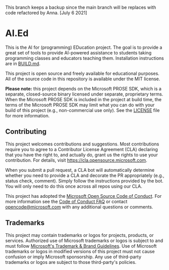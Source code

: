 This branch keeps a backup since the main branch will be replaces with code refactored by Anna. [July 6 2021]

# AI.Ed

This is the AI for (programming) EDucation project.  The goal is to provide a great set of tools to provide AI-powered
assistance to students taking programming classes and educators teaching them. Installation instructions are in 
[BUILD.md](https://github.com/microsoft/ai.ed/blob/main/BUILD.md).

This project is open source and freely available for educational purposes.  All of the source code in this repository is
available under the MIT license.

**Please note:** this project depends on the Microsoft PROSE SDK, which is a separate, closed-source binary licensed
under separate, proprietary terms.  When the Microsoft PROSE SDK is included in the project at build time, the terms of
the Microsoft PROSE SDK may limit what you can do with your build of this project (e.g., non-commercial use only).  See
the [LICENSE](LICENSE) file for more information.

## Contributing

This project welcomes contributions and suggestions.  Most contributions require you to agree to a Contributor License
Agreement (CLA) declaring that you have the right to, and actually do, grant us the rights to use your contribution. For
details, visit https://cla.opensource.microsoft.com.

When you submit a pull request, a CLA bot will automatically determine whether you need to provide a CLA and decorate
the PR appropriately (e.g., status check, comment). Simply follow the instructions provided by the bot. You will only
need to do this once across all repos using our CLA.

This project has adopted the [Microsoft Open Source Code of Conduct](https://opensource.microsoft.com/codeofconduct/).
For more information see the [Code of Conduct FAQ](https://opensource.microsoft.com/codeofconduct/faq/) or contact
[opencode@microsoft.com](mailto:opencode@microsoft.com) with any additional questions or comments.

## Trademarks

This project may contain trademarks or logos for projects, products, or services. Authorized use of Microsoft trademarks
or logos is subject to and must follow [Microsoft's Trademark & Brand
Guidelines](https://www.microsoft.com/en-us/legal/intellectualproperty/trademarks/usage/general). Use of Microsoft
trademarks or logos in modified versions of this project must not cause confusion or imply Microsoft sponsorship. Any
use of third-party trademarks or logos are subject to those third-party's policies.
